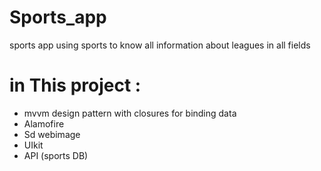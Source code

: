 # Sports_app
sports app using sports to know all information about leagues in all fields 


# in This project : 
- mvvm design pattern with closures for binding data 
- Alamofire 
- Sd webimage 
- UIkit 
- API (sports DB)
